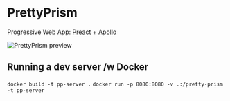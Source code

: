 # PrettyPrism

Progressive Web App: [Preact](https://preactjs.com/) + [Apollo](https://www.apollographql.com/docs/react/)

![PrettyPrism preview](https://meenkme.nyc3.digitaloceanspaces.com/riacarmin.com/PrettyPrism%20Preact%20PWA.png)

## Running a dev server /w Docker

`docker build -t pp-server .`
`docker run -p 8080:8080 -v .:/pretty-prism -t pp-server`
